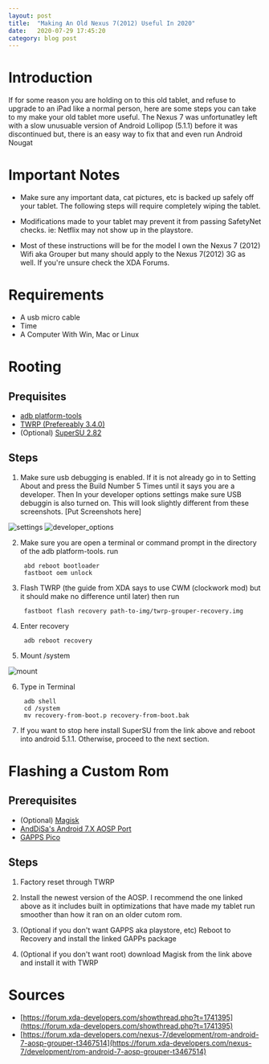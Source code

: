 ```yaml
---
layout: post
title:  "Making An Old Nexus 7(2012) Useful In 2020"
date:   2020-07-29 17:45:20
category: blog post
---
```


# Introduction
If for some reason you are holding on to this old tablet, and refuse to upgrade to an iPad like a normal person, here are some steps you can take to my make your old tablet more useful. The Nexus 7 was unfortunatley left with a slow unusuable version of Android Lollipop (5.1.1) before it was discontinued but, there is an easy way to fix that and even run Android Nougat

# Important Notes 

- Make sure any important data, cat pictures, etc is backed up safely off your tablet. The following steps will require completely wiping the tablet. 

- Modifications made to your tablet may prevent it from passing SafetyNet checks. ie: Netflix may not show up in the playstore.

- Most of these instructions will be for the model I own the Nexus 7 (2012) Wifi aka Grouper but many should apply to the Nexus 7(2012) 3G as well. If you're unsure check the XDA Forums.

# Requirements

- A usb micro cable
- Time
- A Computer With Win, Mac or Linux


# Rooting

## Prequisites
- [adb platform-tools](https://developer.android.com/studio/releases/platform-tools)
- [TWRP (Prefereably 3.4.0)](https://dl.twrp.me/grouper/)
- (Optional) [SuperSU 2.82](https://s3-us-west-2.amazonaws.com/supersu/download/zip/SuperSU-v2.82-201705271822.zip)


## Steps

1. Make sure usb debugging is enabled. If it is not already go in to Setting About and press the Build Number 5 Times until it says you are a developer. Then In your developer options settings make sure USB debuggin is also turned on. This will look slightly different from these screenshots. [Put Screenshots here]

![settings](/assets/old-nexus-7-useful/Screenshot_20200729-190004.png)
![developer_options](/assets/old-nexus-7-useful/Screenshot_20200729-190144.png)

2. Make sure you are open a terminal or command prompt in the directory of the adb platform-tools. run 


        abd reboot bootloader 
        fastboot oem unlock
        

3. Flash TWRP (the guide from XDA says to use CWM (clockwork mod) but it should make no difference until later) then run 

        
        fastboot flash recovery path-to-img/twrp-grouper-recovery.img
        

4. Enter recovery 

    
        adb reboot recovery
    

5. Mount /system

![mount](/assets/old-nexus-7-useful/Screenshot_2020-07-29-19-33-02.png)

6. Type in Terminal 
    
        adb shell
        cd /system
        mv recovery-from-boot.p recovery-from-boot.bak

    

7. If you want to stop here install SuperSU from the link above and reboot into android 5.1.1.
Otherwise, proceed to the next section.





# Flashing a Custom Rom

## Prerequisites 
- (Optional) [Magisk](https://github.com/topjohnwu/Magisk/releases/download/v20.4/Magisk-v20.4.zip)
- [AndDiSa's Android 7.X AOSP Port](https://forum.xda-developers.com/nexus-7/development/rom-android-7-aosp-grouper-t3467514)
- [GAPPS Pico](https://opengapps.org/) 

## Steps

1. Factory reset through TWRP

2. Install the newest version of the AOSP. I recommend the one linked above as it includes built in optimizations that have made my tablet run smoother than how it ran on an older cutom rom.

3. (Optional if you don't want GAPPS aka playstore, etc) Reboot to Recovery and install the linked GAPPs package

4. (Optional if you don't want root) download Magisk from the link above and install it with TWRP

# Sources 

- [https://forum.xda-developers.com/showthread.php?t=1741395](https://forum.xda-developers.com/showthread.php?t=1741395)
- [https://forum.xda-developers.com/nexus-7/development/rom-android-7-aosp-grouper-t3467514](https://forum.xda-developers.com/nexus-7/development/rom-android-7-aosp-grouper-t3467514)